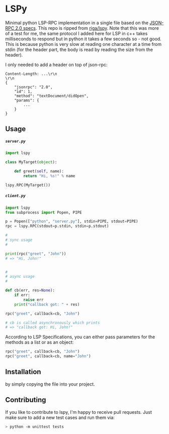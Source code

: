 # LSPy

Minimal python LSP-RPC implementation in a single file based on the [JSON-RPC 2.0 specs](http://www.jsonrpc.org/specification).
This repo is ripped from [riga/lspy](https://github.com/riga/lspy). Note that this was more of a test for me, the same protocol I added here for LSP in c++ takes milliseconds to respond but in python it takes a few seconds so - not good. This is because python is very slow at reading one character at a time from stdin (for the header part, the body is read by reading the size from the header).

I only needed to add a header on top of json-rpc:
```
Content-Length: ...\r\n
\r\n
{
	"jsonrpc": "2.0",
	"id": 1,
	"method": "textDocument/didOpen",
	"params": {
		...
	}
}
```

## Usage

##### ``server.py``

```python
import lspy

class MyTarget(object):

    def greet(self, name):
        return "Hi, %s!" % name

lspy.RPC(MyTarget())
```


##### ``client.py``

```python
import lspy
from subprocess import Popen, PIPE

p = Popen(["python", "server.py"], stdin=PIPE, stdout=PIPE)
rpc = lspy.RPC(stdout=p.stdin, stdin=p.stdout)

#
# sync usage
#

print(rpc("greet", "John"))
# => "Hi, John!"


#
# async usage
#

def cb(err, res=None):
    if err:
        raise err
    print("callback got: " + res)

rpc("greet", callback=cb, "John")

# cb is called asynchronously which prints
# => "callback got: Hi, John!"
```

According to LSP Specifications, you can either pass parameters for the methods as a list or as an object:
```python
rpc("greet", callback=cb, "John")
rpc("greet", callback=cb, name="John")
```

## Installation

by simply copying the file into your project.


## Contributing

If you like to contribute to lspy, I'm happy to receive pull requests. Just make sure to add a new test cases and run them via:

```bash
> python -m unittest tests
```
